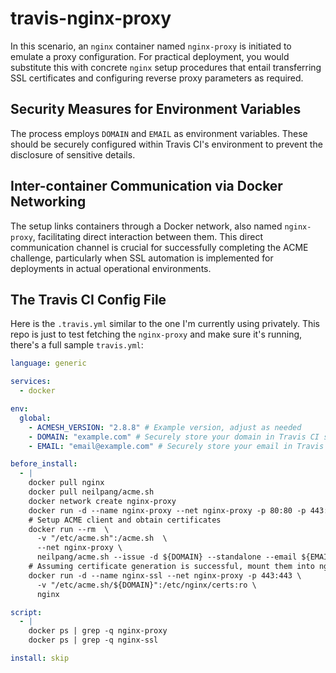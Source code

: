 # travis-nginx-proxy

In this scenario, an `nginx` container named `nginx-proxy` is initiated to emulate a proxy configuration. For practical deployment, you would substitute this with concrete `nginx` setup procedures that entail transferring SSL certificates and configuring reverse proxy parameters as required.

## Security Measures for Environment Variables

The process employs `DOMAIN` and `EMAIL` as environment variables. These should be securely configured within Travis CI's environment to prevent the disclosure of sensitive details.

## Inter-container Communication via Docker Networking 

The setup links containers through a Docker network, also named `nginx-proxy`, facilitating direct interaction between them. This direct communication channel is crucial for successfully completing the ACME challenge, particularly when SSL automation is implemented for deployments in actual operational environments.

## The Travis CI Config File

Here is the `.travis.yml` similar to the one I'm currently using privately. This repo is just to test fetching the `nginx-proxy` and make sure it's running, there's a full sample `travis.yml`:

```yaml
language: generic

services:
  - docker

env:
  global:
    - ACMESH_VERSION: "2.8.8" # Example version, adjust as needed
    - DOMAIN: "example.com" # Securely store your domain in Travis CI settings
    - EMAIL: "email@example.com" # Securely store your email in Travis CI settings

before_install:
  - |
    docker pull nginx
    docker pull neilpang/acme.sh
    docker network create nginx-proxy
    docker run -d --name nginx-proxy --net nginx-proxy -p 80:80 -p 443:443 nginx
    # Setup ACME client and obtain certificates
    docker run --rm  \
      -v "/etc/acme.sh":/acme.sh  \
      --net nginx-proxy \
      neilpang/acme.sh --issue -d ${DOMAIN} --standalone --email ${EMAIL}
    # Assuming certificate generation is successful, mount them into nginx
    docker run -d --name nginx-ssl --net nginx-proxy -p 443:443 \
      -v "/etc/acme.sh/${DOMAIN}":/etc/nginx/certs:ro \
      nginx

script:
  - |
    docker ps | grep -q nginx-proxy
    docker ps | grep -q nginx-ssl

install: skip
```
